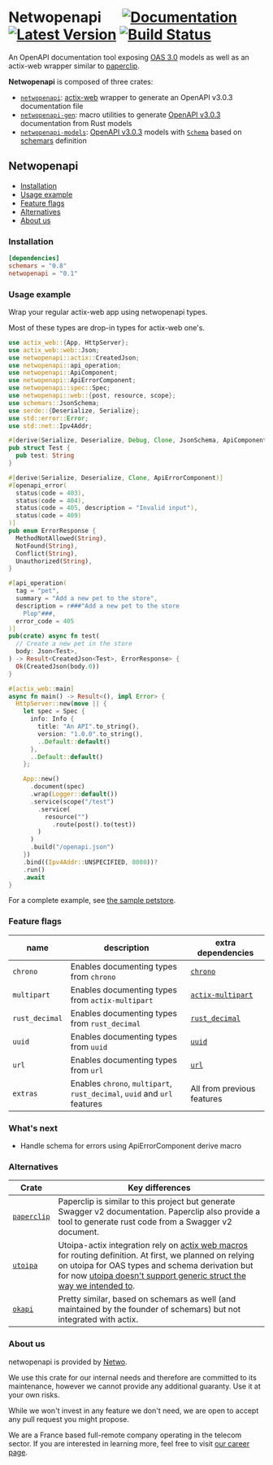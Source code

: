 # Netwopenapi &emsp; [![Documentation]][docs.rs] [![Latest Version]][crates.io] [![Build Status]][build]


[docs.rs]: https://docs.rs/netwopenapi/
[crates.io]: https://crates.io/crates/netwopenapi
[build]: https://github.com/netwo-io/netwopenapi/actions/workflows/build.yaml?branch=main
[Documentation]: https://img.shields.io/docsrs/netwopenapi
[Latest Version]: https://img.shields.io/crates/v/netwopenapi.svg
[Build Status]: https://github.com/netwo-io/netwopenapi/actions/workflows/build.yaml/badge.svg?branch=main

[OASv3.md]: https://github.com/OAI/OpenAPI-Specification/blob/main/versions/3.0.3.md

An OpenAPI documentation tool exposing [OAS 3.0][OASv3.md] models as well as an actix-web wrapper similar to [paperclip](https://github.com/paperclip-rs/paperclip).

**Netwopenapi** is composed of three crates:
- [`netwopenapi`](./netwopenapi): [actix-web](https://github.com/actix/actix-web) wrapper to generate an OpenAPI v3.0.3 documentation file
- [`netwopenapi-gen`](./netwopenapi-gen): macro utilities to generate [OpenAPI v3.0.3][OASv3.md] documentation from Rust models
- [`netwopenapi-models`](./netwopenapi-models): [OpenAPI v3.0.3][OASv3.md] models with [`Schema`](https://docs.rs/schemars/latest/schemars/schema/enum.Schema.html) based on [schemars](https://github.com/GREsau/schemars) definition 

## Netwopenapi

- [Installation](#installation)
- [Usage example](#usage-example)
- [Feature flags](#feature-flags)
- [Alternatives](#alternatives)
- [About us](#about-us)

### Installation

```toml
[dependencies]
schemars = "0.8"
netwopenapi = "0.1"
```

### Usage example

Wrap your regular actix-web app using netwopenapi types. 

Most of these types are drop-in types for actix-web one's.

```rust
use actix_web::{App, HttpServer};
use actix_web::web::Json;
use netwopenapi::actix::CreatedJson;
use netwopenapi::api_operation;
use netwopenapi::ApiComponent;
use netwopenapi::ApiErrorComponent;
use netwopenapi::spec::Spec;
use netwopenapi::web::{post, resource, scope};
use schemars::JsonSchema;
use serde::{Deserialize, Serialize};
use std::error::Error;
use std::net::Ipv4Addr;

#[derive(Serialize, Deserialize, Debug, Clone, JsonSchema, ApiComponent)]
pub struct Test {
  pub test: String
}

#[derive(Serialize, Deserialize, Clone, ApiErrorComponent)]
#[openapi_error(
  status(code = 403),
  status(code = 404),
  status(code = 405, description = "Invalid input"),
  status(code = 409)
)]
pub enum ErrorResponse {
  MethodNotAllowed(String),
  NotFound(String),
  Conflict(String),
  Unauthorized(String),
}

#[api_operation(
  tag = "pet",
  summary = "Add a new pet to the store",
  description = r###"Add a new pet to the store
    Plop"###,
  error_code = 405
)]
pub(crate) async fn test(
  // Create a new pet in the store
  body: Json<Test>,
) -> Result<CreatedJson<Test>, ErrorResponse> {
  Ok(CreatedJson(body.0))
}

#[actix_web::main]
async fn main() -> Result<(), impl Error> {
  HttpServer::new(move || {
    let spec = Spec {
      info: Info {
        title: "An API".to_string(),
        version: "1.0.0".to_string(),
        ..Default::default()
      },
      ..Default::default()
    };

    App::new()
      .document(spec)
      .wrap(Logger::default())
      .service(scope("/test")
        .service(
          resource("")
            .route(post().to(test))
        )
      )
      .build("/openapi.json")
    })
    .bind((Ipv4Addr::UNSPECIFIED, 8080))?
    .run()
    .await
}
```

For a complete example, see [the sample petstore](https://github.com/netwo-io/netwopenapi/tree/main/examples/petstore).

### Feature flags

| name           | description                                                              | extra dependencies                                            |
|----------------|--------------------------------------------------------------------------|---------------------------------------------------------------|
| `chrono`       | Enables documenting types from `chrono`                                  | [`chrono`](https://crates.io/crates/chrono)                   |
| `multipart`    | Enables documenting types from `actix-multipart`                         | [`actix-multipart`](https://crates.io/crates/actix-multipart) |
| `rust_decimal` | Enables documenting types from `rust_decimal`                            | [`rust_decimal`](https://crates.io/crates/rust-decimal)       |
| `uuid`         | Enables documenting types from `uuid`                                    | [`uuid`](https://crates.io/crates/uuid)                       |
| `url`          | Enables documenting types from `url`                                     | [`url`](https://crates.io/crates/url)                         |
| `extras`       | Enables `chrono`, `multipart`, `rust_decimal`, `uuid` and `url` features | All from previous features                                    |

### What's next
- Handle schema for errors using ApiErrorComponent derive macro

### Alternatives

| Crate                                             | Key differences                                                                                                                                                                                                                                                                                                                               |
|---------------------------------------------------|-----------------------------------------------------------------------------------------------------------------------------------------------------------------------------------------------------------------------------------------------------------------------------------------------------------------------------------------------|
| [`paperclip`](https://crates.io/crates/paperclip) | Paperclip is similar to this project but generate Swagger v2 documentation. Paperclip also provide a tool to generate rust code from a Swagger v2 document.                                                                                                                                                                                   |
| [`utoipa`](https://crates.io/crates/utoipa)       | Utoipa-actix integration rely on [actix web macros](https://docs.rs/actix-web-macros/latest/actix_web_macros/) for routing definition. At first, we planned on relying on utoipa for OAS types and schema derivation but for now [utoipa doesn't support generic struct the way we intended to](https://github.com/juhaku/utoipa/issues/703). |
| [`okapi`](https://crates.io/crates/okapi)         | Pretty similar, based on schemars as well (and maintained by the founder of schemars) but not integrated with actix.                                                                                                                                                                                                                          |

### About us

netwopenapi is provided by [Netwo](https://www.netwo.io).

We use this crate for our internal needs and therefore are committed to its maintenance, however we cannot provide any additional guaranty. Use it at your own risks.

While we won't invest in any feature we don't need, we are open to accept any pull request you might propose.

We are a France based full-remote company operating in the telecom sector. If you are interested in learning more, feel free to visit [our career page](https://www.netwo.io/carriere).

